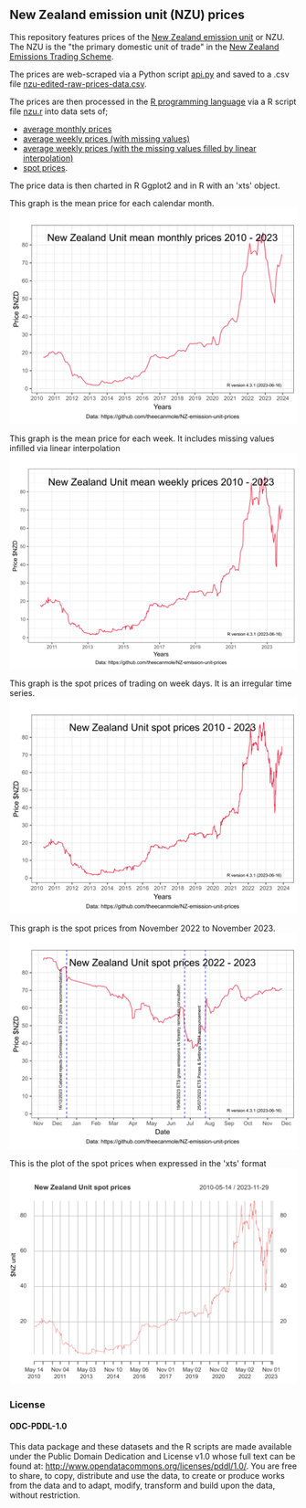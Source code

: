 ## New Zealand emission unit (NZU) prices

This repository features prices of the [New Zealand emission unit](https://www.al.nz/new-zealand-units-the-basics/) or NZU. The NZU is the "the primary domestic unit of trade" in the [New Zealand Emissions Trading Scheme](https://www.climatecommission.govt.nz/get-involved/new-content-page/what-is-the-nz-ets/). 

The prices are web-scraped via a Python script [api.py](https://github.com/theecanmole/nz-emission-unit-prices/blob/main/api.py) and saved to a .csv file [nzu-edited-raw-prices-data.csv](https://github.com/theecanmole/NZ-emission-unit-prices/blob/main/nzu-edited-raw-prices-data.csv).

The prices are then processed in the [R programming language](https://www.r-project.org/) via a R script file [nzu.r](https://github.com/theecanmole/NZ-emission-unit-prices/blob/main/nzu.r) into data sets of;

* [average monthly prices](https://github.com/theecanmole/NZ-emission-unit-prices/blob/main/nzu-month-price.csv) 
* [average weekly prices (with missing values)](https://github.com/theecanmole/NZ-emission-unit-prices/blob/main/weeklymeanprice.csv) 
* [average weekly prices (with the missing values filled by linear interpolation)](https://github.com/theecanmole/NZ-emission-unit-prices/blob/main/weeklypricefilled.csv) 
* [spot prices](https://github.com/theecanmole/nz-emission-unit-prices/blob/main/nzu-final-prices-data.csv).

The price data is then charted in R Ggplot2 and in R with an 'xts' object.

This graph is the mean price for each calendar month.
![](NZU-monthprice-720by540-ggplot-theme-bw.svg)

This graph is the mean price for each week. It includes missing values infilled via linear interpolation
![](NZU-weeklyprice-720by540-ggplot-theme-bw.svg)

This graph is the spot prices of trading on week days. It is an irregular time series.
![](NZU-spotprice-720by540-ggplot-theme-bw.svg)

This graph is the spot prices from November 2022 to November 2023.
![](NZU-spotprice2023-720by540-ggplot-theme-bw.svg)

This is the plot of the spot prices when expressed in the 'xts' format
![](NZU-spotXTStimeseriesprices-720by540.svg)

### License

#### ODC-PDDL-1.0

This data package and these datasets and the R scripts are made available under the Public Domain Dedication and License v1.0 whose full text can be found at: http://www.opendatacommons.org/licenses/pddl/1.0/. You are free to share, to copy, distribute and use the data, to create or produce works from the data and to adapt, modify, transform and build upon the data, without restriction.
